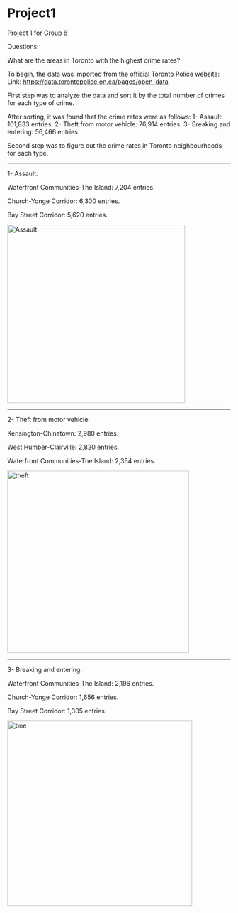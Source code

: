 # Project1
Project 1 for Group 8

Questions:

What are the areas in Toronto with the highest crime rates?

To begin, the data was imported from the official Toronto Police website:
Link: https://data.torontopolice.on.ca/pages/open-data

First step was to analyze the data and sort it by the total number of crimes for each type of crime.

After sorting, it was found that the crime rates were as follows:
1- Assault: 161,833 entries.
2- Theft from motor vehicle: 76,914 entries.
3- Breaking and entering: 56,466 entries.


Second step was to figure out the crime rates in Toronto neighbourhoods for each type.

___________________________________________________________________________________________

1- Assault:

Waterfront Communities-The Island:    7,204 entries.

Church-Yonge Corridor:    6,300 entries.

Bay Street Corridor:    5,620 entries.

<img width="401" alt="Assault" src="https://user-images.githubusercontent.com/117491346/217983320-155f2713-5d77-490d-902a-8dc693584676.png">

___________________________________________________________________________________________

2- Theft from motor vehicle:

Kensington-Chinatown:    2,980 entries.

West Humber-Clairville:    2,820 entries.

Waterfront Communities-The Island:    2,354 entries.

<img width="410" alt="theft" src="https://user-images.githubusercontent.com/117491346/217983237-91604332-e3b4-41c8-8074-fd132b3b7eca.png">

___________________________________________________________________________________________

3- Breaking and entering:

Waterfront Communities-The Island:    2,196 entries.

Church-Yonge Corridor:    1,656 entries.

Bay Street Corridor:    1,305 entries.

<img width="417" alt="bne" src="https://user-images.githubusercontent.com/117491346/217983189-674d5dc7-197c-4f12-9db1-615f302b3c8c.png">

